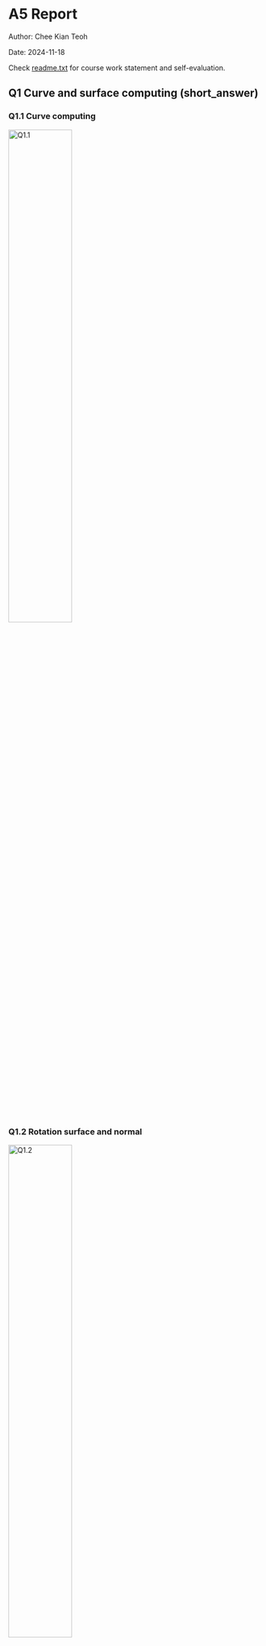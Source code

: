# A5 Report

Author: Chee Kian Teoh

Date: 2024-11-18 

Check [readme.txt](readme.txt) for course work statement and self-evaluation. 
  
## Q1 Curve and surface computing (short_answer)


### Q1.1 Curve computing

<img width="50%" src="https://github.com/user-attachments/assets/79a9964b-3f02-49f5-979b-24cad87c8bbd" alt="Q1.1" />

### Q1.2 Rotation surface and normal

<img width="50%" src="https://github.com/user-attachments/assets/fb3e1a70-d538-4458-a6e8-69a3d985506f" alt="Q1.2" />

## Q2 Curve, surface, texture, GLSL (lab practice)

### Q2.1 Curve model and rendering 

Complete? Yes or No 

<!--If you answer Yes, insert one or more screenshot images to show the completion.-->

![Image caption](images/demo.png){width=90%}

<!-- If No, add a short description to describe the issues encountered.-->

### Q2.2 Surface model and rendering 

Complete? Yes or No 

<!--If you answer Yes, insert one or more screenshot images to show the completion.-->

![Image caption](images/demo.png){width=90%}

<!-- If No, add a short description to describe the issues encountered.-->

### Q2.3 Texture mapping 

Complete? Yes or No 

<!--If you answer Yes, insert one or more screenshot images to show the completion.-->

![Image caption](images/demo.png){width=90%}

<!-- If No, add a short description to describe the issues encountered.-->

### Q2.4 GPU programming by GLSL 

Complete? Yes or No 

<!--If you answer Yes, insert one or more screenshot images to show the completion.-->

![Image caption](images/demo.png){width=90%}

<!-- If No, add a short description to describe the issues encountered.-->


## Q3 SimpleView3 - texture, GLSL, curve, surface (programming)


### Q3.1 Texture mapping basics

Complete? Yes or No 

<!--If you answer Yes, insert one or more screenshot images to show the completion. -->

![Image caption](images/demo.png){width=90%}

<!--If No, add a short description to describe the issues encountered.-->


### Q3.2 Solar system with texture mapping

Complete? Yes or No 

<!--If you answer Yes, insert one or more screenshot images to show the completion. -->

![Image caption](images/demo.png){width=90%}

<!--If No, add a short description to describe the issues encountered.-->


### Q3.3 Bezier curve

Complete? Yes or No 

<!--If you answer Yes, insert one or more screenshot images to show the completion. -->

![Image caption](images/demo.png){width=90%}

<!--If No, add a short description to describe the issues encountered.-->


### Q3.4 Rotation surface of Bezier curve

Complete? Yes or No 

<!--If you answer Yes, insert one or more screenshot images to show the completion. -->

![Image caption](images/demo.png){width=90%}

<!--If No, add a short description to describe the issues encountered.-->


### Q3.5 Phong shading by GLSL

Complete? Yes or No 

<!--If you answer Yes, insert one or more screenshot images to show the completion. -->

![Image caption](images/demo.png){width=90%}

<!--If No, add a short description to describe the issues encountered.-->



## Q4 My Graphics Libraries and SimpleView (programming)


### Q4.1 Creating libMyGL.a and libMyGL.dll

Complete? Yes or No 

<!--If you answer Yes, insert one or more screenshot images to show the completion. -->

![Image caption](images/demo.png){width=90%}

<!--If No, add a short description to describe the issues encountered.-->


### Q4.2 Using libMyGL.a and libMyGL.dll

Complete? Yes or No 

<!--If you answer Yes, insert one or more screenshot images to show the completion. -->

![Image caption](images/demo.png){width=90%}

<!--If No, add a short description to describe the issues encountered.-->




**References**

1. CP411 a5
2. Add your references if you used any. 
